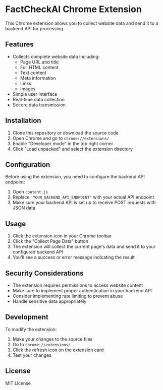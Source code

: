 # FactCheckAI Chrome Extension

This Chrome extension allows you to collect website data and send it to a backend API for processing.

## Features

- Collects complete website data including:
  - Page URL and title
  - Full HTML content
  - Text content
  - Meta information
  - Links
  - Images
- Simple user interface
- Real-time data collection
- Secure data transmission

## Installation

1. Clone this repository or download the source code
2. Open Chrome and go to `chrome://extensions/`
3. Enable "Developer mode" in the top right corner
4. Click "Load unpacked" and select the extension directory

## Configuration

Before using the extension, you need to configure the backend API endpoint:

1. Open `content.js`
2. Replace `'YOUR_BACKEND_API_ENDPOINT'` with your actual API endpoint
3. Make sure your backend API is set up to receive POST requests with JSON data

## Usage

1. Click the extension icon in your Chrome toolbar
2. Click the "Collect Page Data" button
3. The extension will collect the current page's data and send it to your configured backend API
4. You'll see a success or error message indicating the result

## Security Considerations

- The extension requires permissions to access website content
- Make sure to implement proper authentication in your backend API
- Consider implementing rate limiting to prevent abuse
- Handle sensitive data appropriately

## Development

To modify the extension:

1. Make your changes to the source files
2. Go to `chrome://extensions/`
3. Click the refresh icon on the extension card
4. Test your changes

## License

MIT License
